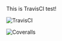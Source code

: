This is TravisCI test!

![TravisCI](https://travis-ci.org/SatoshiMachida/TravisCI.svg?branch=master)

![Coveralls](https://coveralls.io/repos/github/SatoshiMachida/TravisCI/badge.svg?branch=master)